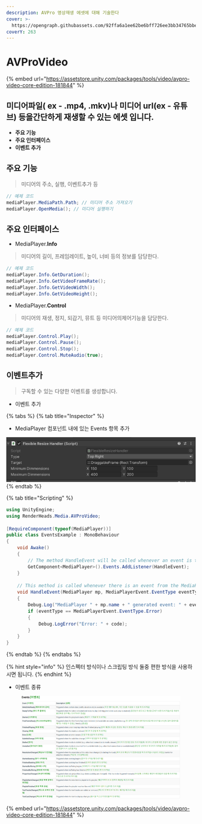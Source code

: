 ```yaml
---
description: AVPro 영상재생 에셋에 대해 기술한다
cover: >-
  https://opengraph.githubassets.com/92ffa6a1ee62be6bff726ee3bb34765bbe699c84766b8570a1fcad5f0e9c66ab/RenderHeads/UnityPlugin-AVProVideo
coverY: 263
---
```


# AVProVideo

{% embed url="https://assetstore.unity.com/packages/tools/video/avpro-video-core-edition-181844" %}

## 미디어파일( ex - .mp4, .mkv)나 미디어 url(ex - 유튜브) 등을간단하게 재생할 수 있는 에셋 입니다.

* **주요 기능**
* **주요 인터페이스**
* **이벤트 추가**

## 주요 기능

> 미디어의 주소, 실행, 이벤트추가 등

```csharp
// 예제 코드
mediaPlayer.MediaPath.Path; // 미디어 주소 가져오기
mediaPlayer.OpenMedia(); // 미디어 실행하기
```

##

## 주요 인터페이스

* MediaPlayer.**Info**

> 미디어의 길이, 프레임레이트, 높이, 너비 등의 정보를 담당한다.

```csharp
// 예제 코드
mediaPlayer.Info.GetDuration();
mediaPlayer.Info.GetVideoFrameRate();
mediaPlayer.Info.GetVideoWidth();
mediaPlayer.Info.GetVideoHeight();
```

* MediaPlayer.**Control**

> 미디어의 재생, 정지, 되감기, 뮤트 등 미디어의제어기능을 담당한다.

```csharp
// 예제 코드
mediaPlayer.Control.Play();
mediaPlayer.Control.Pause();
mediaPlayer.Control.Stop();
mediaPlayer.Control.MuteAudio(true);
```

##

## 이벤트추가

> 구독할 수 있는 다양한 이벤트를 생성합니다.

* 이벤트 추가

{% tabs %}
{% tab title="Inspector" %}
* MediaPlayer 컴포넌트 내에 있는 Events 항목 추가

![](<../../gitbook/.gitbook/assets/image (1).png>)
{% endtab %}

{% tab title="Scripting" %}
```csharp
using UnityEngine;
using RenderHeads.Media.AVProVideo;

[RequireComponent(typeof(MediaPlayer))]
public class EventsExample : MonoBehaviour 
{
    void Awake()
    {
        // The method HandleEvent will be called whenever an event is triggered
        GetComponent<MediaPlayer>().Events.AddListener(HandleEvent);
    }

    // This method is called whenever there is an event from the MediaPlayer
    void HandleEvent(MediaPlayer mp, MediaPlayerEvent.EventType eventType, ErrorCode code)
    {
        Debug.Log("MediaPlayer " + mp.name + " generated event: " + eventType.ToString());
        if (eventType == MediaPlayerEvent.EventType.Error)
        {
            Debug.LogError("Error: " + code);
        }
    }
}
```
{% endtab %}
{% endtabs %}

{% hint style="info" %}
인스펙터 방식이나 스크립팅 방식 둘중 편한 방식을 사용하시면 됩니다.
{% endhint %}

* 이벤트 종류

<figure><img src="../../gitbook/.gitbook/assets/image (8) (1).png" alt=""><figcaption></figcaption></figure>

{% embed url="https://assetstore.unity.com/packages/tools/video/avpro-video-core-edition-181844" %}
